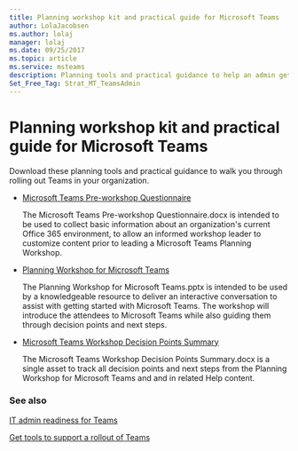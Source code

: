 ```yaml
---
title: Planning workshop kit and practical guide for Microsoft Teams
author: LolaJacobsen
ms.author: lolaj
manager: lolaj
ms.date: 09/25/2017
ms.topic: article
ms.service: msteams
description: Planning tools and practical guidance to help an admin get started with Microsoft Teams.
Set_Free_Tag: Strat_MT_TeamsAdmin
---
```


Planning workshop kit and practical guide for Microsoft Teams
=============================================================

Download these planning tools and practical guidance to walk you through rolling out Teams in your organization.

- [Microsoft Teams Pre-workshop Questionnaire](https://www.microsoft.com/en-us/download/55975)
    
    The Microsoft Teams Pre-workshop Questionnaire.docx is intended to be used to collect basic information about an organization's current Office 365 environment, to allow an informed workshop leader to customize content prior to leading a Microsoft Teams Planning Workshop.

- [Planning Workshop for Microsoft Teams](https://www.microsoft.com/en-us/download/55982) 
    
    The Planning Workshop for Microsoft Teams.pptx is intended to be used by a knowledgeable resource to deliver an interactive conversation to assist with getting started with Microsoft Teams. The workshop will introduce the attendees to Microsoft Teams while also guiding them through decision points and next steps.

- [Microsoft Teams Workshop Decision Points Summary](https://www.microsoft.com/en-us/download/55981)
    
    The Microsoft Teams Workshop Decision Points Summary.docx is a single asset to track all decision points and next steps from the Planning Workshop for Microsoft Teams and and in related Help content.

### See also

[IT admin readiness for Teams](ITAdmin-readiness.md)

[Get tools to support a rollout of Teams](rollout-tools.md)


